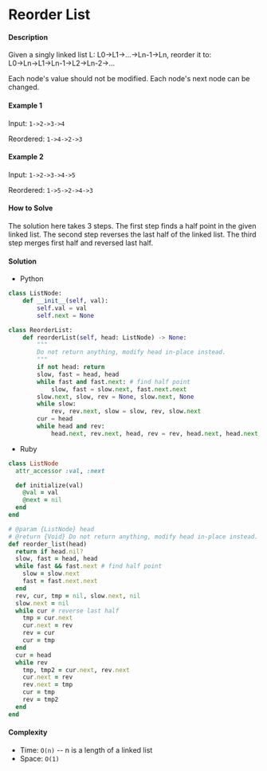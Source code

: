 # Reorder List

#### Description

Given a singly linked list L: L0→L1→…→Ln-1→Ln,
reorder it to: L0→Ln→L1→Ln-1→L2→Ln-2→…

Each node's value should not be modified. Each node's next node can be changed.

#### Example 1
Input: `1->2->3->4`

Reordered: `1->4->2->3`

#### Example 2
Input: `1->2->3->4->5`

Reordered: `1->5->2->4->3`

#### How to Solve

The solution here takes 3 steps. The first step finds a half point in the given linked list. The second step reverses the last half of the linked list. The third step merges first half and reversed last half.

#### Solution
- Python

```python
class ListNode:
    def __init__(self, val):
        self.val = val
        self.next = None

class ReorderList:
    def reorderList(self, head: ListNode) -> None:
        """
        Do not return anything, modify head in-place instead.
        """
        if not head: return
        slow, fast = head, head
        while fast and fast.next: # find half point
            slow, fast = slow.next, fast.next.next
        slow.next, slow, rev = None, slow.next, None
        while slow:
            rev, rev.next, slow = slow, rev, slow.next
        cur = head
        while head and rev:
            head.next, rev.next, head, rev = rev, head.next, head.next, rev.next
```

- Ruby

```ruby
class ListNode
  attr_accessor :val, :next

  def initialize(val)
    @val = val
    @next = nil
  end
end

# @param {ListNode} head
# @return {Void} Do not return anything, modify head in-place instead.
def reorder_list(head)
  return if head.nil?
  slow, fast = head, head
  while fast && fast.next # find half point
    slow = slow.next
    fast = fast.next.next
  end
  rev, cur, tmp = nil, slow.next, nil
  slow.next = nil
  while cur # reverse last half
    tmp = cur.next
    cur.next = rev
    rev = cur
    cur = tmp
  end
  cur = head
  while rev
    tmp, tmp2 = cur.next, rev.next
    cur.next = rev
    rev.next = tmp
    cur = tmp
    rev = tmp2
  end
end
```

#### Complexity
- Time: `O(n)` -- n is a length of a linked list
- Space:  `O(1)`
